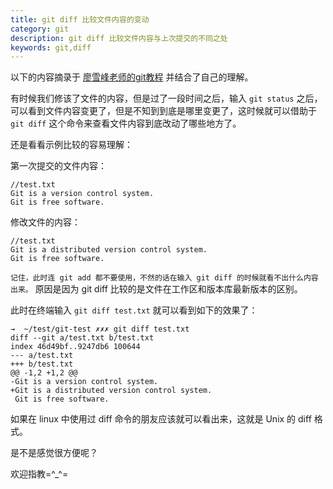 ```yaml
---
title: git diff 比较文件内容的变动
category: git
description: git diff 比较文件内容与上次提交的不同之处
keywords: git,diff
---
```


以下的内容摘录于 [廖雪峰老师的git教程](http://www.liaoxuefeng.com/wiki/0013739516305929606dd18361248578c67b8067c8c017b000/0013743858312764dca7ad6d0754f76aa562e3789478044000) 并结合了自己的理解。

有时候我们修该了文件的内容，但是过了一段时间之后，输入 `git status` 之后，可以看到文件内容变更了，但是不知到到底是哪里变更了，这时候就可以借助于 `git diff` 这个命令来查看文件内容到底改动了哪些地方了。

还是看看示例比较的容易理解：

第一次提交的文件内容：

    //test.txt
    Git is a version control system.
    Git is free software.
    
修改文件的内容：

    //test.txt
    Git is a distributed version control system.
    Git is free software.

`记住，此时连 git add 都不要使用，不然的话在输入 git diff 的时候就看不出什么内容出来。` 原因是因为 git diff 比较的是文件在工作区和版本库最新版本的区别。

此时在终端输入 `git diff test.txt` 就可以看到如下的效果了：

    →  ~/test/git-test ✗✗✗ git diff test.txt
    diff --git a/test.txt b/test.txt
    index 46d49bf..9247db6 100644
    --- a/test.txt
    +++ b/test.txt
    @@ -1,2 +1,2 @@
    -Git is a version control system.
    +Git is a distributed version control system.
     Git is free software.

如果在 linux 中使用过 diff 命令的朋友应该就可以看出来，这就是 Unix 的 diff 格式。

是不是感觉很方便呢？

欢迎指教=^_^=
